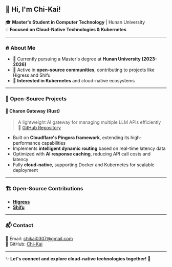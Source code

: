 ## 👋 Hi, I'm Chi-Kai!  
🎓 **Master's Student in Computer Technology** | Hunan University  
💡 **Focused on Cloud-Native Technologies & Kubernetes**  

---

### 🔥 About Me  
- 📍 Currently pursuing a Master's degree at **Hunan University (2023-2026)**  
- 🚀 Active in **open-source communities**, contributing to projects like Higress and Shifu  
- 🌱 **Interested in Kubernetes** and cloud-native ecosystems  

---

### 🔧 Open-Source Projects  
#### 🚀 Charon Gateway (Rust)  
> A lightweight AI gateway for managing multiple LLM APIs efficiently  
🔗 [GitHub Repository](https://github.com/Chi-Kai/charon)  
- Built on **Cloudflare's Pingora framework**, extending its high-performance capabilities  
- Implements **intelligent dynamic routing** based on real-time latency data  
- Optimized with **AI response caching**, reducing API call costs and latency  
- Fully **cloud-native**, supporting Docker and Kubernetes for scalable deployment  

---

### 🏗 Open-Source Contributions  
- **[Higress](https://github.com/alibaba/higress)**  
- **[Shifu](https://github.com/Edgenesis/shifu)** 

---

### 📬 Contact  
📧 Email: chikai0307@gmail.com  
🔗 GitHub: [Chi-Kai](https://github.com/Chi-Kai)  

---

✨ **Let's connect and explore cloud-native technologies together!** 🚀  
